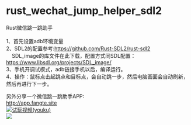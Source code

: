 # rust_wechat_jump_helper_sdl2
Rust微信跳一跳助手 <br/>
<br/>
1、首先设置adb环境变量<br/>
2、SDL2的配置参考:https://github.com/Rust-SDL2/rust-sdl2<br/>
   &nbsp;&nbsp;&nbsp;&nbsp;SDL_image的库文件在此下载，配置方式同SDL配置： https://www.libsdl.org/projects/SDL_image/<br/>
3、手机开调试模式，adb链接手机以后，编译运行。<br/>
4、操作：鼠标点击起跳点和目标点，会自动跳一步，然后电脑画面会自动刷新，然后再进行下一步。<br/>

另外分享一个微信跳一跳助手APP:<br/>
http://app.fangte.site<br/>
<a href="http://v.youku.com/v_show/id_XMzMwMzE4MTE0OA==.html?spm=a2hzp.8244740.0.0"><img src="http://s.cn.bing.net/th?id=OJ.4eWvSvwLWiXEuQ&pid=MsnJVFeeds&w=16&h=16"/>试玩视频(youku)</a><br/>
<image src="http://app.fangte.site/share.jpg" />

